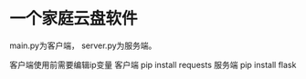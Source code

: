 # 一个家庭云盘软件

main.py为客户端， server.py为服务端。

客户端使用前需要编辑ip变量
客户端
  pip install requests
服务端
  pip install flask
